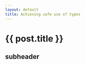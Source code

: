 ```yaml
---
layout: default
title: Achieving safe use of types
---
```


{{ post.title }}
==================

subheader
-------------

